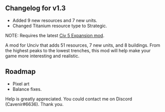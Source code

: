 ## Changelog for v1.3
- Added 9 new resources and 7 new units.
- Changed Titanium resource type to Strategic.

NOTE: Requires the latest [Civ 5 Expansion mod](https://cdn.discordapp.com/attachments/664739473367760908/705717554789744670/Civ5ExpansionMod.zip).

A mod for Unciv that adds 51 resources, 7 new units, and 8 buildings. From the highest peaks to the lowest trenches, this mod will help make your game more interesting and realistic.

## Roadmap
- Pixel art
- Balance fixes.

Help is greatly appreciated. You could contact me on Discord (Cavenir#6636). Thank you.
